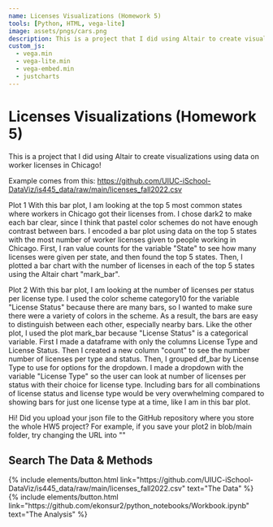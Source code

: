 ```yaml
---
name: Licenses Visualizations (Homework 5)
tools: [Python, HTML, vega-lite]
image: assets/pngs/cars.png
description: This is a project that I did using Altair to create visualizations using data on worker licenses in Chicago!
custom_js:
  - vega.min
  - vega-lite.min
  - vega-embed.min
  - justcharts
---
```



#  Licenses Visualizations (Homework 5)

This is a project that I did using Altair to create visualizations using data on worker licenses in Chicago!

Example comes from this: https://github.com/UIUC-iSchool-DataViz/is445_data/raw/main/licenses_fall2022.csv

Plot 1
With this bar plot, I am looking at the top 5 most common states where workers in Chicago got their licenses from. I chose dark2 to make each bar clear, since I think that pastel color schemes do not have enough contrast between bars. I encoded a bar plot using data on the top 5 states with the most number of worker licenses given to people working in Chicago. First, I ran value counts for the variable "State" to see how many licenses were given per state, and then found the top 5 states. Then, I plotted a bar chart with the number of licenses in each of the top 5 states using the Altair chart "mark_bar".

<vegachart schema-url="{{https://raw.githubusercontent.com/ekonsur2/ekonsur2.github.io/refs/heads/main/plot_1.json" style="width: 100%"></vegachart> 

Plot 2
With this bar plot, I am looking at the number of licenses per status per license type. I used the color scheme category10 for the variable "License Status" because there are many bars, so I wanted to make sure there were a variety of colors in the scheme. As a result, the bars are easy to distinguish between each other, especially nearby bars. Like the other plot, I used the plot mark_bar because "License Status" is a categorical variable. First I made a dataframe with only the columns License Type and License Status. Then I created a new column "count" to see the number number of licenses per type and status. Then, I grouped df_bar by License Type to use for options for the dropdown. I made a dropdown with the variable "License Type" so the user can look at number of licenses per status with their choice for license type. Including bars for all combinations of license status and license type would be very overwhelming compared to showing bars for just one license type at a time, like I am in this bar plot.

<vegachart schema-url="https://raw.githubusercontent.com/ekonsur2/ekonsur2.github.io/refs/heads/main/plot_2.json" style="width: 100%"></vegachart> 
Hi! Did you upload your json file to the GitHub repository where you store the whole HW5 project? For example, if you save your plot2 in blob/main folder, try changing the URL into ""


## Search The Data & Methods


<!-- these are written in a combo of html and liquid --> 

<div class="left">
{% include elements/button.html link="https://github.com/UIUC-iSchool-DataViz/is445_data/raw/main/licenses_fall2022.csv" text="The Data" %}
</div>

<div class="right">
{% include elements/button.html link="https://github.com/ekonsur2/python_notebooks/Workbook.ipynb" text="The Analysis" %}
</div>

